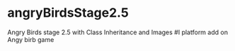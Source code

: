 # angryBirdsStage2.5
Angry Birds stage 2.5 with Class Inheritance and Images
#I platform add on Angy birb game
